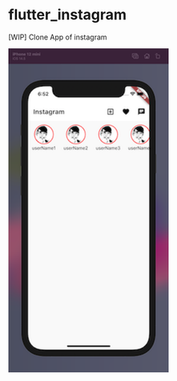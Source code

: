 # flutter_instagram

[WIP] Clone App of instagram


<img src="https://github.com/fummicc1/flutter-instagram-clone/blob/main/doc/img/20210707.png" width="320px">

